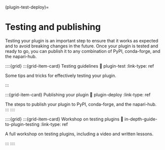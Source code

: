 (plugin-test-deploy)=
# Testing and publishing

Testing your plugin is an important step to ensure that it works as expected and to avoid breaking changes in the future.
Once your plugin is tested and ready to go, you can publish it to any combination of PyPI, conda-forge, and the napari-hub.

::::{grid}
:::{grid-item-card} Testing guidelines
:link: plugin-test
:link-type: ref

Some tips and tricks for effectively testing your plugin.

:::

:::{grid-item-card} Publishing your plugin
:link: plugin-deploy
:link-type: ref

The steps to publish your plugin to PyPI, conda-forge, and the napari-hub.
:::
::::

::::{grid}
:::{grid-item-card} Workshop on testing plugins
:link: in-depth-guide-to-plugin-testing
:link-type: ref

A full workshop on testing plugins, including a video and written lessons.

:::
::::